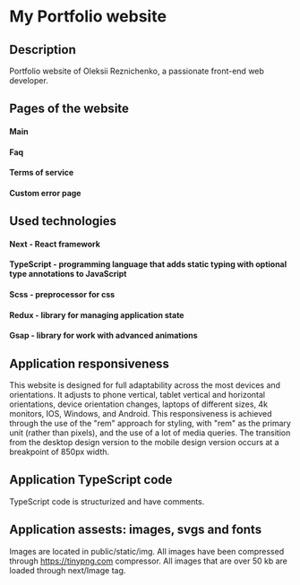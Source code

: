 # My Portfolio website

## Description
Portfolio website of Oleksii Reznichenko, a passionate front-end web developer.

## Pages of the website
#### Main
#### Faq
#### Terms of service
#### Custom error page

## Used technologies
#### Next       - React framework
#### TypeScript - programming language that adds static typing with optional type annotations to JavaScript
#### Scss       - preprocessor for css
#### Redux      - library for managing application state
#### Gsap       - library for work with advanced animations

## Application responsiveness
This website is designed for full adaptability across the most devices and orientations. It adjusts to phone vertical, tablet vertical and horizontal orientations, device orientation changes, laptops of different sizes, 4k monitors, IOS, Windows, and Android. This responsiveness is achieved through the use of the "rem" approach for styling, with "rem" as the primary unit (rather than pixels), and the use of a lot of media queries. The transition from the desktop design version to the mobile design version occurs at a breakpoint of 850px width.

## Application TypeScript code
TypeScript code is structurized and have comments. 

## Application assests: images, svgs and fonts
Images are located in public/static/img. All images have been compressed through https://tinypng.com compressor. All images that are over 50 kb are loaded through next/Image tag.
